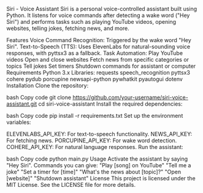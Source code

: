 Siri - Voice Assistant
Siri is a personal voice-controlled assistant built using Python. It listens for voice commands after detecting a wake word ("Hey Siri") and performs tasks such as playing YouTube videos, opening websites, telling jokes, fetching news, and more.

Features
Voice Command Recognition: Triggered by the wake word "Hey Siri".
Text-to-Speech (TTS): Uses ElevenLabs for natural-sounding voice responses, with pyttsx3 as a fallback.
Task Automation:
Play YouTube videos
Open and close websites
Fetch news from specific categories or topics
Tell jokes
Set timers
Shutdown commands for assistant or computer
Requirements
Python 3.x
Libraries:
requests
speech_recognition
pyttsx3
cohere
pydub
porcupine
newsapi-python
pywhatkit
pyautogui
dotenv
Installation
Clone the repository:

bash
Copy code
git clone https://github.com/your-username/siri-voice-assistant.git
cd siri-voice-assistant
Install the required dependencies:

bash
Copy code
pip install -r requirements.txt
Set up the environment variables:

ELEVENLABS_API_KEY: For text-to-speech functionality.
NEWS_API_KEY: For fetching news.
PORCUPINE_API_KEY: For wake word detection.
COHERE_API_KEY: For natural language responses.
Run the assistant:

bash
Copy code
python main.py
Usage
Activate the assistant by saying "Hey Siri".
Commands you can give:
"Play [song] on YouTube"
"Tell me a joke"
"Set a timer for [time]"
"What's the news about [topic]?"
"Open [website]"
"Shutdown assistant"
License
This project is licensed under the MIT License. See the LICENSE file for more details.